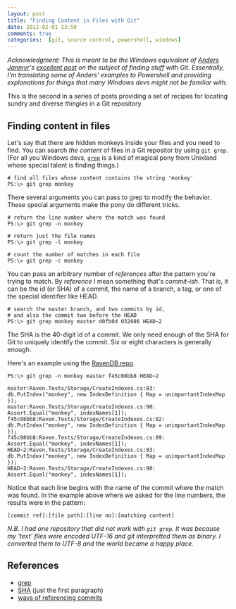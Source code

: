 ```yaml
---
layout: post
title: "Finding Content in Files with Git"
date: 2012-02-01 23:50
comments: true
categories:  [git, source control, powershell, windows]
---
```


_Acknowledgment: This is meant to be the Windows equivalent of [Anders Janmyr](http://blog.jayway.com/author/andersjanmyr)'s [excellent post](http://blog.jayway.com/2012/01/25/finding-with-git/) on the subject of finding stuff with Git. Essentially, I'm translating some of Anders' examples to Powershell and providing explanations for things that many Windows devs might not be familiar with._

This is the second in a series of posts providing a set of recipes for locating sundry and diverse _thingies_ in a Git repository.

## Finding content in files
Let's say that there are hidden monkeys inside your files and you need to find. You can search _the content_ of files in a Git repositor by using `git grep`. (For all you Windows devs, [`grep`](http://en.wikipedia.org/wiki/Grep) is a kind of magical pony from Unixland whose special talent is finding things.)

	# find all files whose content contains the string 'monkey'
	PS:\> git grep monkey

There several arguments you can pass to grep to modify the behavior. These special arguments make the pony do different tricks.

	# return the line number where the match was found
	PS:\> git grep -n monkey

	# return just the file names
	PS:\> git grep -l monkey
	
	# count the number of matches in each file
	PS:\> git grep -c monkey

You can pass an arbitrary number of _references_ after the pattern you're trying to match. By _reference_ I mean something that's _commit-ish_. That is, it can be the id (or SHA) of a commit, the name of a branch, a tag, or one of the special identifier like HEAD. 

	# search the master branch, and two commits by id, 
	# and also the commit two before the HEAD
	PS:\> git grep monkey master d0fb0d 032086 HEAD~2

The SHA is the 40-digit id of a commit. We only need enough of the SHA for Git to uniquely identify the commit. Six or eight characters is generally enough.

Here's an example using the [RavenDB repo](https://github.com/ravendb/ravendb).

	PS:\> git grep -n monkey master f45c08bb8 HEAD~2

	master:Raven.Tests/Storage/CreateIndexes.cs:83:			db.PutIndex("monkey", new IndexDefinition { Map = unimportantIndexMap });
	master:Raven.Tests/Storage/CreateIndexes.cs:90:			Assert.Equal("monkey", indexNames[1]);
	f45c08bb8:Raven.Tests/Storage/CreateIndexes.cs:82:			db.PutIndex("monkey", new IndexDefinition { Map = unimportantIndexMap });
	f45c08bb8:Raven.Tests/Storage/CreateIndexes.cs:89:			Assert.Equal("monkey", indexNames[1]);
	HEAD~2:Raven.Tests/Storage/CreateIndexes.cs:83:			db.PutIndex("monkey", new IndexDefinition { Map = unimportantIndexMap });
	HEAD~2:Raven.Tests/Storage/CreateIndexes.cs:90:			Assert.Equal("monkey", indexNames[1]);

Notice that each line begins with the name of the commit where the match was found. In the example above where we asked for the line numbers, the results were in the pattern:

	[commit ref]:[file path]:[line no]:[matching content]

_N.B. I had one repository that did not work with `git grep`. It was because my 'text' files were encoded UTF-16 and git interpretted them as binary. I converted them to UTF-8 and the world became a happy place._

## References
* [grep](http://en.wikipedia.org/wiki/Grep)
* [SHA](http://book.git-scm.com/1_the_git_object_model.html) (just the first paragraph)
* [ways of referencing commits](http://book.git-scm.com/4_git_treeishes.html)